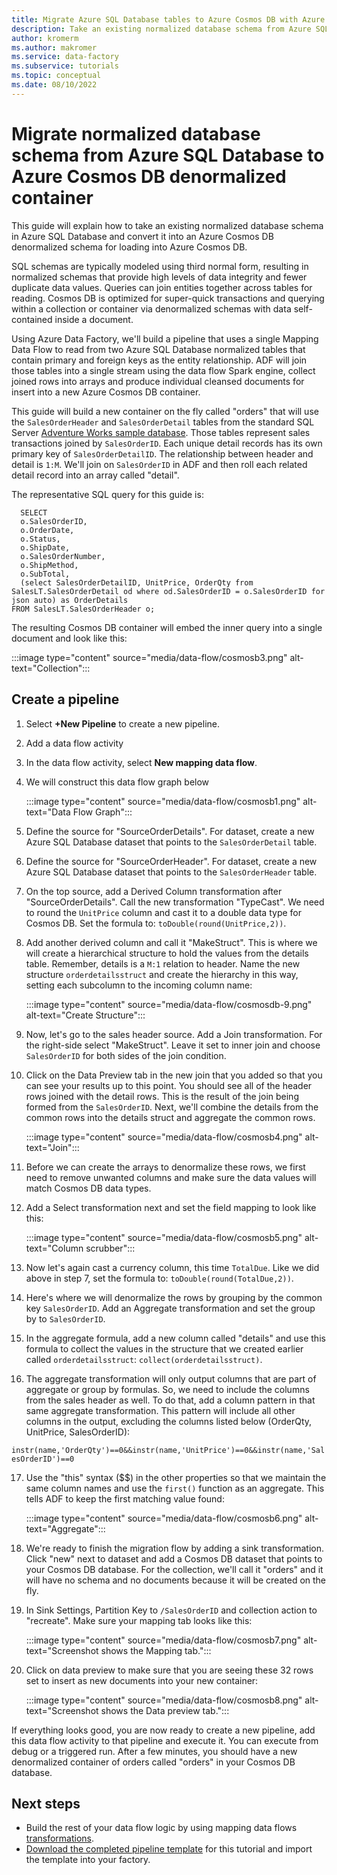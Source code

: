 ```yaml
---
title: Migrate Azure SQL Database tables to Azure Cosmos DB with Azure Data Factory
description: Take an existing normalized database schema from Azure SQL Database and migrate to an Azure Cosmos DB denormalized container with Azure Data Factory.
author: kromerm
ms.author: makromer
ms.service: data-factory
ms.subservice: tutorials
ms.topic: conceptual
ms.date: 08/10/2022
---
```


# Migrate normalized database schema from Azure SQL Database to Azure Cosmos DB denormalized container

This guide will explain how to take an existing normalized database schema in Azure SQL Database and convert it into an Azure Cosmos DB denormalized schema for loading into Azure Cosmos DB.

SQL schemas are typically modeled using third normal form, resulting in normalized schemas that provide high levels of data integrity and fewer duplicate data values. Queries can join entities together across tables for reading. Cosmos DB is optimized for super-quick transactions and querying within a collection or container via denormalized schemas with data self-contained inside a document.

Using Azure Data Factory, we'll build a pipeline that uses a single Mapping Data Flow to read from two Azure SQL Database normalized tables that contain primary and foreign keys as the entity relationship. ADF will join those tables into a single stream using the data flow Spark engine, collect joined rows into arrays and produce individual cleansed documents for insert into a new Azure Cosmos DB container.

This guide will build a new container on the fly called "orders" that will use the ```SalesOrderHeader``` and ```SalesOrderDetail``` tables from the standard SQL Server [Adventure Works sample database](/sql/samples/adventureworks-install-configure?tabs=ssms). Those tables represent sales transactions joined by ```SalesOrderID```. Each unique detail records has its own primary key of ```SalesOrderDetailID```. The relationship between header and detail is ```1:M```. We'll join on ```SalesOrderID``` in ADF and then roll each related detail record into an array called "detail".

The representative SQL query for this guide is:

```
  SELECT
  o.SalesOrderID,
  o.OrderDate,
  o.Status,
  o.ShipDate,
  o.SalesOrderNumber,
  o.ShipMethod,
  o.SubTotal,
  (select SalesOrderDetailID, UnitPrice, OrderQty from SalesLT.SalesOrderDetail od where od.SalesOrderID = o.SalesOrderID for json auto) as OrderDetails
FROM SalesLT.SalesOrderHeader o;
```

The resulting Cosmos DB container will embed the inner query into a single document and look like this:

:::image type="content" source="media/data-flow/cosmosb3.png" alt-text="Collection":::

## Create a pipeline

1. Select **+New Pipeline** to create a new pipeline.

2. Add a data flow activity

3. In the data flow activity, select **New mapping data flow**.

4. We will construct this data flow graph below

   :::image type="content" source="media/data-flow/cosmosb1.png" alt-text="Data Flow Graph":::

5. Define the source for "SourceOrderDetails". For dataset, create a new Azure SQL Database dataset that points to the ```SalesOrderDetail``` table.

6. Define the source for "SourceOrderHeader". For dataset, create a new Azure SQL Database dataset that points to the ```SalesOrderHeader``` table.

7. On the top source, add a Derived Column transformation after "SourceOrderDetails". Call the new transformation "TypeCast". We need to round the ```UnitPrice``` column and cast it to a double data type for Cosmos DB. Set the formula to: ```toDouble(round(UnitPrice,2))```.

8. Add another derived column and call it "MakeStruct". This is where we will create a hierarchical structure to hold the values from the details table. Remember, details is a ```M:1``` relation to header. Name the new structure ```orderdetailsstruct``` and create the hierarchy in this way, setting each subcolumn to the incoming column name:

    :::image type="content" source="media/data-flow/cosmosdb-9.png" alt-text="Create Structure":::

9. Now, let's go to the sales header source. Add a Join transformation. For the right-side select "MakeStruct". Leave it set to inner join and choose ```SalesOrderID``` for both sides of the join condition.

10. Click on the Data Preview tab in the new join that you added so that you can see your results up to this point. You should see all of the header rows joined with the detail rows. This is the result of the join being formed from the ```SalesOrderID```. Next, we'll combine the details from the common rows into the details struct and aggregate the common rows.

    :::image type="content" source="media/data-flow/cosmosb4.png" alt-text="Join":::

11. Before we can create the arrays to denormalize these rows, we first need to remove unwanted columns and make sure the data values will match Cosmos DB data types.

12. Add a Select transformation next and set the field mapping to look like this:

    :::image type="content" source="media/data-flow/cosmosb5.png" alt-text="Column scrubber":::

13. Now let's again cast a currency column, this time ```TotalDue```. Like we did above in step 7, set the formula to: ```toDouble(round(TotalDue,2))```.

14. Here's where we will denormalize the rows by grouping by the common key ```SalesOrderID```. Add an Aggregate transformation and set the group by to ```SalesOrderID```.

15. In the aggregate formula, add a new column called "details" and use this formula to collect the values in the structure that we created earlier called ```orderdetailsstruct```: ```collect(orderdetailsstruct)```.

16. The aggregate transformation will only output columns that are part of aggregate or group by formulas. So, we need to include the columns from the sales header as well. To do that, add a column pattern in that same aggregate transformation. This pattern will include all other columns in the output, excluding the columns listed below (OrderQty, UnitPrice, SalesOrderID):

   `instr(name,'OrderQty')==0&&instr(name,'UnitPrice')==0&&instr(name,'SalesOrderID')==0`

17. Use the "this" syntax ($$) in the other properties so that we maintain the same column names and use the ```first()``` function as an aggregate. This tells ADF to keep the first matching value found:

    :::image type="content" source="media/data-flow/cosmosb6.png" alt-text="Aggregate":::

18. We're ready to finish the migration flow by adding a sink transformation. Click "new" next to dataset and add a Cosmos DB dataset that points to your Cosmos DB database. For the collection, we'll call it "orders" and it will have no schema and no documents because it will be created on the fly.

19. In Sink Settings, Partition Key to ```/SalesOrderID``` and collection action to "recreate". Make sure your mapping tab looks like this:

    :::image type="content" source="media/data-flow/cosmosb7.png" alt-text="Screenshot shows the Mapping tab.":::

20. Click on data preview to make sure that you are seeing these 32 rows set to insert as new documents into your new container:

    :::image type="content" source="media/data-flow/cosmosb8.png" alt-text="Screenshot shows the Data preview tab.":::

If everything looks good, you are now ready to create a new pipeline, add this data flow activity to that pipeline and execute it. You can execute from debug or a triggered run. After a few minutes, you should have a new denormalized container of orders called "orders" in your Cosmos DB database.

## Next steps

* Build the rest of your data flow logic by using mapping data flows [transformations](concepts-data-flow-overview.md).
* [Download the completed pipeline template](https://github.com/kromerm/adfdataflowdocs/blob/master/sampledata/SQL%20Orders%20to%20CosmosDB.zip) for this tutorial and import the template into your factory.
